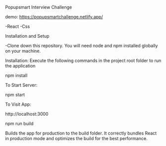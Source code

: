 Popupsmart Interview Challenge

demo: https://popupsmartchallenge.netlify.app/

-React
-Css

Installation and Setup

-Clone down this repository. You will need node and npm installed globally on your machine.

Installation: Execute the following commands in the project root folder to run the application

npm install

To Start Server:

npm start

To Visit App:

http://localhost:3000

npm run build

Builds the app for production to the build folder.
It correctly bundles React in production mode and optimizes the build for the best performance.
